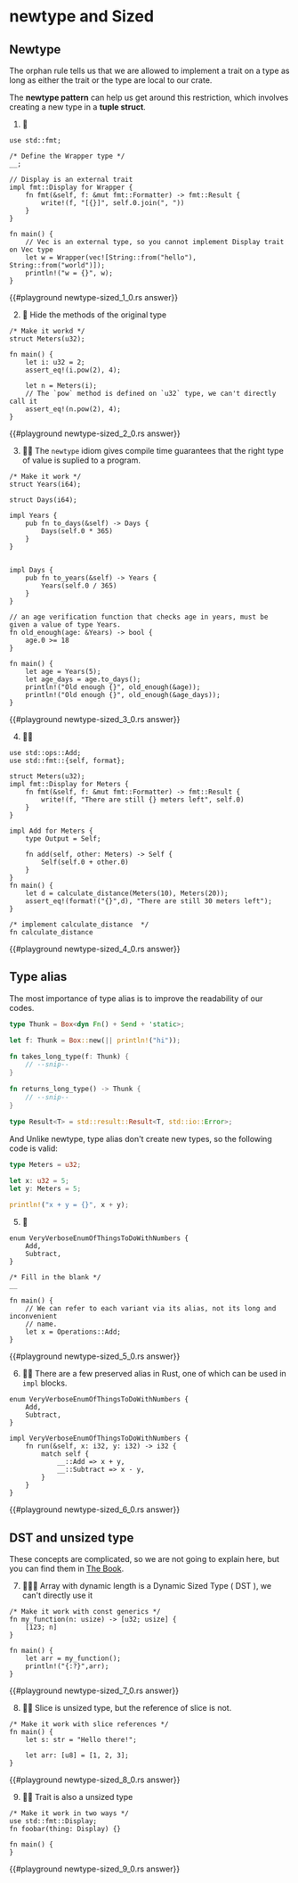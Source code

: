 # newtype and Sized

## Newtype

The orphan rule tells us that we are allowed to implement a trait on a type as long as either the trait or the type are local to our crate.

The **newtype pattern** can help us get around this restriction, which involves creating a new type in a **tuple struct**.

1. 🌟

```rust,editable
use std::fmt;

/* Define the Wrapper type */
__;

// Display is an external trait
impl fmt::Display for Wrapper {
    fn fmt(&self, f: &mut fmt::Formatter) -> fmt::Result {
        write!(f, "[{}]", self.0.join(", "))
    }
}

fn main() {
    // Vec is an external type, so you cannot implement Display trait on Vec type
    let w = Wrapper(vec![String::from("hello"), String::from("world")]);
    println!("w = {}", w);
}
```

{{#playground newtype-sized_1_0.rs answer}}

2. 🌟 Hide the methods of the original type

```rust,editable
/* Make it workd */
struct Meters(u32);

fn main() {
    let i: u32 = 2;
    assert_eq!(i.pow(2), 4);

    let n = Meters(i);
    // The `pow` method is defined on `u32` type, we can't directly call it
    assert_eq!(n.pow(2), 4);
}
```

{{#playground newtype-sized_2_0.rs answer}}

3. 🌟🌟 The `newtype` idiom gives compile time guarantees that the right type of value is suplied to a program.

```rust,editable
/* Make it work */
struct Years(i64);

struct Days(i64);

impl Years {
    pub fn to_days(&self) -> Days {
        Days(self.0 * 365)
    }
}


impl Days {
    pub fn to_years(&self) -> Years {
        Years(self.0 / 365)
    }
}

// an age verification function that checks age in years, must be given a value of type Years.
fn old_enough(age: &Years) -> bool {
    age.0 >= 18
}

fn main() {
    let age = Years(5);
    let age_days = age.to_days();
    println!("Old enough {}", old_enough(&age));
    println!("Old enough {}", old_enough(&age_days));
}
```

{{#playground newtype-sized_3_0.rs answer}}

4. 🌟🌟

```rust,editable
use std::ops::Add;
use std::fmt::{self, format};

struct Meters(u32);
impl fmt::Display for Meters {
    fn fmt(&self, f: &mut fmt::Formatter) -> fmt::Result {
        write!(f, "There are still {} meters left", self.0)
    }
}

impl Add for Meters {
    type Output = Self;

    fn add(self, other: Meters) -> Self {
        Self(self.0 + other.0)
    }
}
fn main() {
    let d = calculate_distance(Meters(10), Meters(20));
    assert_eq!(format!("{}",d), "There are still 30 meters left");
}

/* implement calculate_distance  */
fn calculate_distance
```

{{#playground newtype-sized_4_0.rs answer}}

## Type alias

The most importance of type alias is to improve the readability of our codes.

```rust
type Thunk = Box<dyn Fn() + Send + 'static>;

let f: Thunk = Box::new(|| println!("hi"));

fn takes_long_type(f: Thunk) {
    // --snip--
}

fn returns_long_type() -> Thunk {
    // --snip--
}
```

```rust
type Result<T> = std::result::Result<T, std::io::Error>;
```

And Unlike newtype, type alias don't create new types, so the following code is valid:

```rust
type Meters = u32;

let x: u32 = 5;
let y: Meters = 5;

println!("x + y = {}", x + y);
```

5. 🌟

```rust,editable
enum VeryVerboseEnumOfThingsToDoWithNumbers {
    Add,
    Subtract,
}

/* Fill in the blank */
__

fn main() {
    // We can refer to each variant via its alias, not its long and inconvenient
    // name.
    let x = Operations::Add;
}
```

{{#playground newtype-sized_5_0.rs answer}}

6. 🌟🌟 There are a few preserved alias in Rust, one of which can be used in `impl` blocks.

```rust,editable
enum VeryVerboseEnumOfThingsToDoWithNumbers {
    Add,
    Subtract,
}

impl VeryVerboseEnumOfThingsToDoWithNumbers {
    fn run(&self, x: i32, y: i32) -> i32 {
        match self {
            __::Add => x + y,
            __::Subtract => x - y,
        }
    }
}
```

{{#playground newtype-sized_6_0.rs answer}}

## DST and unsized type

These concepts are complicated, so we are not going to explain here, but you can find them in [The Book](https://doc.rust-lang.org/book/ch19-04-advanced-types.html?highlight=DST#dynamically-sized-types-and-the-sized-trait).

7. 🌟🌟🌟 Array with dynamic length is a Dynamic Sized Type ( DST ), we can't directly use it

```rust,editable
/* Make it work with const generics */
fn my_function(n: usize) -> [u32; usize] {
    [123; n]
}

fn main() {
    let arr = my_function();
    println!("{:?}",arr);
}
```

{{#playground newtype-sized_7_0.rs answer}}

8. 🌟🌟 Slice is unsized type, but the reference of slice is not.

```rust,editable
/* Make it work with slice references */
fn main() {
    let s: str = "Hello there!";

    let arr: [u8] = [1, 2, 3];
}
```

{{#playground newtype-sized_8_0.rs answer}}

9. 🌟🌟 Trait is also a unsized type

```rust,editable
/* Make it work in two ways */
use std::fmt::Display;
fn foobar(thing: Display) {}

fn main() {
}
```

{{#playground newtype-sized_9_0.rs answer}}

